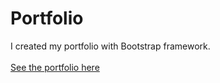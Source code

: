 # Portfolio
I created my portfolio with Bootstrap framework.<br><br>
[See the portfolio here](https://jj1201.github.io/Portfolio/)
